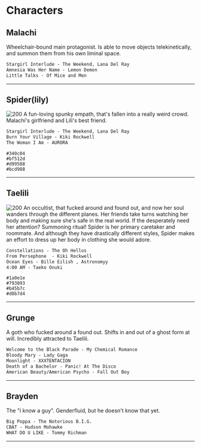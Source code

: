 # Characters
## Malachi
Wheelchair-bound main protagonist. Is able to move objects telekinetically, and summon them from his own liminal space.
```md unfold file:Playlist
Stargirl Interlude - The Weekend, Lana Del Ray
Amnesia Was Her Name - Lemon Demon
Little Talks - Of Mice and Men
```
---
## Spider(lily)
![200](Alek%20-%20S.png)
A fun-loving spunky empath, that's fallen into a really weird crowd. Malachi's girlfriend and Lili's best friend.
```md unfold file:Playlist
Stargirl Interlude - The Weekend, Lana Del Ray
Burn Your Village - Kiki Rockwell
The Woman I Am - AURORA
```

```palette
#340c04
#bf512d
#d99588
#bcd988
```
---
## Taelili
![200](Brandy%20-%20T.png)
 An occultist, that fucked around and found out, and now her soul  wanders through the different planes. Her friends take turns watching her body and making sure she's safe in the real world. If the desperately need her attention? Summoning ritual!
Spider is her primary caretaker and roommate. And although they have drastically different styles, Spider makes an effort to dress up her body in clothing she would adore.
```md unfold file:Playlist
Constellations - The Oh Hellos
From Persephone  - Kiki Rockwell
Ocean Eyes - Bille Eilish , Astronomyy
4:00 AM - Taeko Onuki
```

```palette
#1a0e1e
#793893
#b45b7c
#d0b7d4
```
---
## Grunge
A goth who fucked around a found out. Shifts in and out of a ghost form at will. Incredibly attracted to Taelili.
```md unfold file:Playlist
Welcome to the Black Parade - My Chemical Romance
Bloody Mary - Lady Gaga
Moonlight - XXXTENTACION
Death of a Bachelor - Panic! At The Disco
American Beauty/American Psycho - Fall Out Boy
```
---
## Brayden
The "i know a guy". Genderfluid, but he doesn't know that yet.
```md unfold file:Playlist
Big Poppa - The Notorious B.I.G.
CBAT - Hudson Mohawke
WHAT DO U LIKE - Tommy Richman
```
---